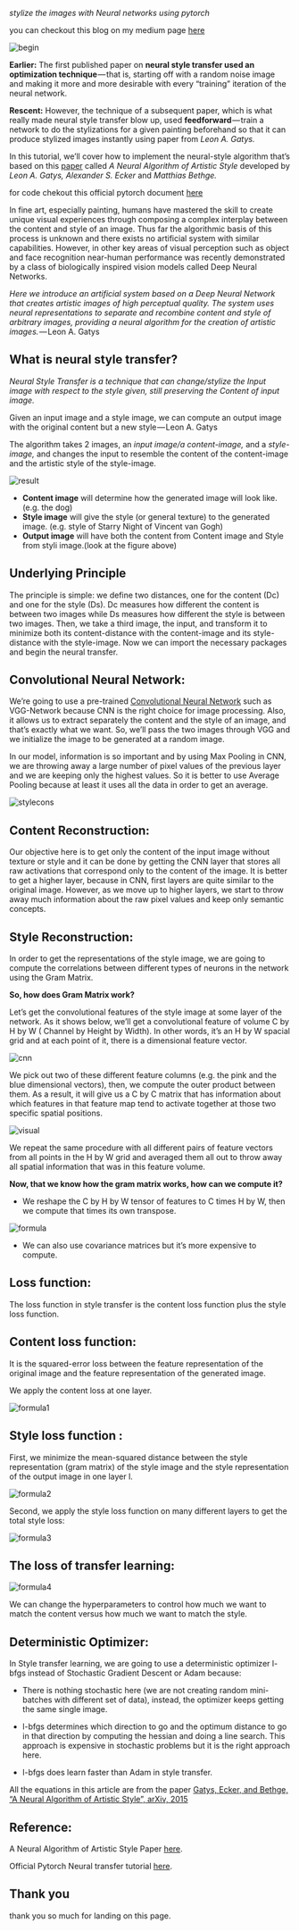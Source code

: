 *stylize the images with Neural networks using pytorch*

you can checkout this blog on my medium page [here](https://medium.com/@purnasaigudikandula/artistic-neural-style-transfer-with-pytorch-1543e08cc38f)

![begin](/assets/images/styletrans/begin.png)

**Earlier:** The first published paper on **neural style transfer used an optimization technique** — that is, starting off with a random noise image and making it more and more desirable with every “training” iteration of the neural network.

**Rescent:** However, the technique of a subsequent paper, which is what really made neural style transfer blow up, used **feedforward** — train a network to do the stylizations for a given painting beforehand so that it can produce stylized images instantly using paper from *Leon A. Gatys.*

In this tutorial, we’ll cover how to implement the neural-style algorithm that’s based on this [paper](https://arxiv.org/abs/1508.06576) called *A Neural Algorithm of Artistic Style* developed by *Leon A. Gatys, Alexander S. Ecker* and *Matthias Bethge.*

for code chekout this official pytorch document [here](https://pytorch.org/tutorials/advanced/neural_style_tutorial.html)

In fine art, especially painting, humans have mastered the skill to create unique visual experiences through composing a complex interplay between the content and style of an image. Thus far the algorithmic basis of this process is unknown and there exists no artificial system with similar capabilities. However, in other key areas of visual perception such as object and face recognition near-human performance was recently demonstrated by a class of biologically inspired vision models called Deep Neural Networks.

*Here we introduce an artificial system based on a Deep Neural Network that creates artistic images of high perceptual quality. The system uses neural representations to separate and recombine content and style of arbitrary images, providing a neural algorithm for the creation of artistic images.* — Leon A. Gatys

## What is neural style transfer?

*Neural Style Transfer is a technique that can change/stylize the Input image with respect to the style given, still preserving the Content of input image.*

Given an input image and a style image, we can compute an output image with the original content but a new style — Leon A. Gatys

The algorithm takes 2 images, an *input image/a content-image,* and a *style-image,* and changes the input to resemble the content of the content-image and the artistic style of the style-image.

![result](/assets/images/styletrans/result.jpeg)

- **Content image** will determine how the generated image will look like. (e.g. the dog)
- **Style image** will give the style (or general texture) to the generated image. (e.g. style of Starry Night of Vincent van Gogh)
- **Output image** will have both the content from Content image and Style from styli image.(look at the figure above)

## Underlying Principle

The principle is simple: we define two distances, one for the content (Dc) and one for the style (Ds). Dc measures how different the content is between two images while Ds measures how different the style is between two images. Then, we take a third image, the input, and transform it to minimize both its content-distance with the content-image and its style-distance with the style-image. Now we can import the necessary packages and begin the neural transfer.

## Convolutional Neural Network:

We’re going to use a pre-trained [Convolutional Neural Network](https://medium.com/@phidaouss/convolutional-neural-networks-cnn-or-convnets-d7c688b0a207) such as VGG-Network because CNN is the right choice for image processing. Also, it allows us to extract separately the content and the style of an image, and that’s exactly what we want. So, we’ll pass the two images through VGG and we initialize the image to be generated at a random image.

In our model, information is so important and by using Max Pooling in CNN, we are throwing away a large number of pixel values of the previous layer and we are keeping only the highest values. So it is better to use Average Pooling because at least it uses all the data in order to get an average.

![stylecons](/assets/images/styletrans/stylecons.png)

## Content Reconstruction:

Our objective here is to get only the content of the input image without texture or style and it can be done by getting the CNN layer that stores all raw activations that correspond only to the content of the image. It is better to get a higher layer, because in CNN, first layers are quite similar to the original image. However, as we move up to higher layers, we start to throw away much information about the raw pixel values and keep only semantic concepts.

## Style Reconstruction:

In order to get the representations of the style image, we are going to compute the correlations between different types of neurons in the network using the Gram Matrix.

**So, how does Gram Matrix work?**

Let’s get the convolutional features of the style image at some layer of the network. As it shows below, we’ll get a convolutional feature of volume C by H by W ( Channel by Height by Width). In other words, it’s an H by W spacial grid and at each point of it, there is a dimensional feature vector.

![cnn](/assets/images/styletrans/cnn.png)

We pick out two of these different feature columns (e.g. the pink and the blue dimensional vectors), then, we compute the outer product between them. As a result, it will give us a C by C matrix that has information about which features in that feature map tend to activate together at those two specific spatial positions.

![visual](/assets/images/styletrans/visual.png)

We repeat the same procedure with all different pairs of feature vectors from all points in the H by W grid and averaged them all out to throw away all spatial information that was in this feature volume.

**Now, that we know how the gram matrix works, how can we compute it?**

- We reshape the C by H by W tensor of features to C times H by W, then we compute that times its own transpose.

![formula](/assets/images/styletrans/formula.png)

- We can also use covariance matrices but it’s more expensive to compute.

## Loss function:

The loss function in style transfer is the content loss function plus the style loss function.

## Content loss function:

It is the squared-error loss between the feature representation of the original image and the feature representation of the generated image.

We apply the content loss at one layer.

![formula1](/assets/images/styletrans/formula1.png)

## Style loss function :

First, we minimize the mean-squared distance between the style representation (gram matrix) of the style image and the style representation of the output image in one layer l.

![formula2](/assets/images/styletrans/formula2.png)

Second, we apply the style loss function on many different layers to get the total style loss:

![formula3](/assets/images/styletrans/formula3.png)

## The loss of transfer learning:

![formula4](/assets/images/styletrans/formula4.png)

We can change the hyperparameters to control how much we want to match the content versus how much we want to match the style.

## Deterministic Optimizer:

In Style transfer learning, we are going to use a deterministic optimizer l-bfgs instead of Stochastic Gradient Descent or Adam because:

- There is nothing stochastic here (we are not creating random mini-batches with different set of data), instead, the optimizer keeps getting the same single image.

- l-bfgs determines which direction to go and the optimum distance to go in that direction by computing the hessian and doing a line search. This approach is expensive in stochastic problems but it is the right approach here.

- l-bfgs does learn faster than Adam in style transfer.

All the equations in this article are from the paper [Gatys, Ecker, and Bethge, “A Neural Algorithm of Artistic Style”, arXiv, 2015](https://arxiv.org/abs/1508.06576)

## Reference:

A Neural Algorithm of Artistic Style Paper [here](https://arxiv.org/pdf/1508.06576.pdf).

Official Pytorch Neural transfer tutorial [here](https://pytorch.org/tutorials/advanced/neural_style_tutorial.html#introduction).

## Thank you 
thank you so much for landing on this page.
